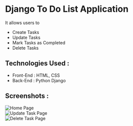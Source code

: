 # Django To Do List Application #

It allows users to 
* Create Tasks<br>
* Update Tasks<br>
* Mark Tasks as Completed<br>
* Delete Tasks<br>

## Technologies Used : ##

* Front-End :  HTML, CSS<br>
* Back-End : Python Django<br>

## Screenshots : ##

![Home Page](img/to-do.png/600x600) <br>
![Update Task Page](img/update.png/600x600) <br>
![Delete Task Page](img/delete.png/600x600)<br>



